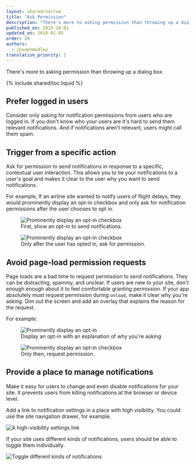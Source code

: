 ```yaml
---
layout: shared/narrow
title: "Ask Permission"
description: "There's more to asking permission than throwing up a dialog box."
published_on: 2015-10-01
updated_on: 2016-01-05
order: 20
authors:
  - josephmedley
translation_priority: 1
---
```


<p class="intro">
  There's more to asking permission than throwing up a dialog box. 
</p>

{% include shared/toc.liquid %}

## Prefer logged in users

Consider only asking for notification permissions from users who are logged in. If you don't know who your users are it's hard to send them relevant 
notifications. And if notifications aren't relevant, users might 
call them spam.

## Trigger from a specific action

Ask for permission to send notifications in response to a specific, 
contextual user interaction. This allows you to tie your notifications 
to a user's goal and makes it clear to the user why you want to send 
notifications. 

For example, If an airline site wanted to notify users of flight delays, 
they would prominently display an opt-in checkbox and only ask for 
notification permissions after the user chooses to opt in.

<div class="mdl-grid">
  <figure class="mdl-cell mdl-cell--6-col">
    <img src="images/airline-prompt.png" alt="Prominently display an opt-in checkbox">
    <figcaption>First, show an opt-in to send notifications.</figcaption>
  </figure>
  <figure class="mdl-cell mdl-cell--6-col">
    <img src="images/airline-permissions.png" alt="Prominently display an opt-in checkbox"> 
    <figcaption>Only after the user has opted in, ask for permission.</figcaption>
  </figure>
</div>

## Avoid page-load permission requests

Page loads are a bad time to request permission to send notifications. 
They can be distracting, spammy, and unclear. If users are new to your
site, don't enough enough about it to feel comfortable granting
permission. If your app absolutely must request permission during
`onload`, make it clear why you're asking. Dim out the screen and add
an overlay that explains the reason for the request.

For example:

<div class="mdl-grid">
  <figure class="mdl-cell mdl-cell--6-col">
    <img src="images/news-prompt.png" alt="Prominently display an opt-in">
    <figcaption>Display an opt-in with an explanation of why you're asking</figcaption>
  </figure>
  <figure class="mdl-cell mdl-cell--6-col">
    <img src="images/news-permissions.png" alt="Prominently display an opt-in checkbox"> 
    <figcaption>Only then, request permission.</figcaption>
  </figure>
</div>

## Provide a place to manage notifications

Make it easy for users to change and even disable notifications for your site. It prevents users from killing notifications at the browser or device level. 

Add a link to notification settings in a place with high visibility. You could use the site navigation drawer, for example. 

![A high-visibility settings link](images/news-drawer.png)

If your site uses different kinds of notifications, users should be able to toggle them individually.

![Toggle different kinds of notifications](images/news-options.png)
